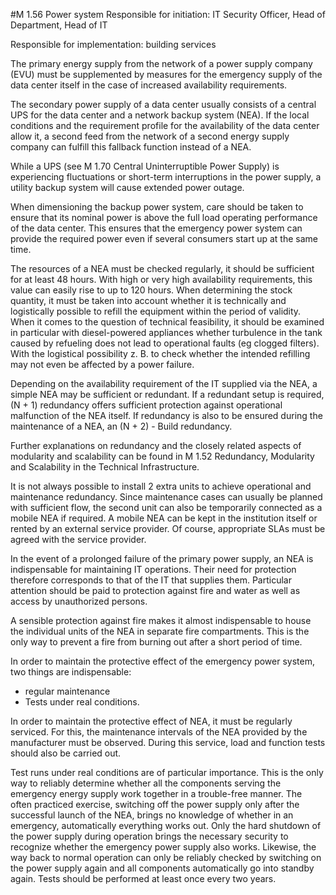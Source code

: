 #M 1.56 Power system
Responsible for initiation: IT Security Officer, Head of Department, Head of IT

Responsible for implementation: building services

The primary energy supply from the network of a power supply company (EVU) must be supplemented by measures for the emergency supply of the data center itself in the case of increased availability requirements.

The secondary power supply of a data center usually consists of a central UPS for the data center and a network backup system (NEA). If the local conditions and the requirement profile for the availability of the data center allow it, a second feed from the network of a second energy supply company can fulfill this fallback function instead of a NEA.

While a UPS (see M 1.70 Central Uninterruptible Power Supply) is experiencing fluctuations or short-term interruptions in the power supply, a utility backup system will cause extended power outage.

When dimensioning the backup power system, care should be taken to ensure that its nominal power is above the full load operating performance of the data center. This ensures that the emergency power system can provide the required power even if several consumers start up at the same time.

The resources of a NEA must be checked regularly, it should be sufficient for at least 48 hours. With high or very high availability requirements, this value can easily rise to up to 120 hours. When determining the stock quantity, it must be taken into account whether it is technically and logistically possible to refill the equipment within the period of validity. When it comes to the question of technical feasibility, it should be examined in particular with diesel-powered appliances whether turbulence in the tank caused by refueling does not lead to operational faults (eg clogged filters). With the logistical possibility z. B. to check whether the intended refilling may not even be affected by a power failure.

Depending on the availability requirement of the IT supplied via the NEA, a simple NEA may be sufficient or redundant. If a redundant setup is required, (N + 1) redundancy offers sufficient protection against operational malfunction of the NEA itself. If redundancy is also to be ensured during the maintenance of a NEA, an (N + 2) - Build redundancy.

Further explanations on redundancy and the closely related aspects of modularity and scalability can be found in M 1.52 Redundancy, Modularity and Scalability in the Technical Infrastructure.

It is not always possible to install 2 extra units to achieve operational and maintenance redundancy. Since maintenance cases can usually be planned with sufficient flow, the second unit can also be temporarily connected as a mobile NEA if required. A mobile NEA can be kept in the institution itself or rented by an external service provider. Of course, appropriate SLAs must be agreed with the service provider.

In the event of a prolonged failure of the primary power supply, an NEA is indispensable for maintaining IT operations. Their need for protection therefore corresponds to that of the IT that supplies them. Particular attention should be paid to protection against fire and water as well as access by unauthorized persons.

A sensible protection against fire makes it almost indispensable to house the individual units of the NEA in separate fire compartments. This is the only way to prevent a fire from burning out after a short period of time.

In order to maintain the protective effect of the emergency power system, two things are indispensable:

* regular maintenance
* Tests under real conditions.


In order to maintain the protective effect of NEA, it must be regularly serviced. For this, the maintenance intervals of the NEA provided by the manufacturer must be observed. During this service, load and function tests should also be carried out.

Test runs under real conditions are of particular importance. This is the only way to reliably determine whether all the components serving the emergency energy supply work together in a trouble-free manner. The often practiced exercise, switching off the power supply only after the successful launch of the NEA, brings no knowledge of whether in an emergency, automatically everything works out. Only the hard shutdown of the power supply during operation brings the necessary security to recognize whether the emergency power supply also works. Likewise, the way back to normal operation can only be reliably checked by switching on the power supply again and all components automatically go into standby again. Tests should be performed at least once every two years.



